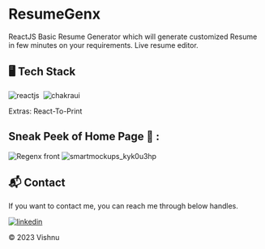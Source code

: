 # ResumeGenx
ReactJS Basic Resume Generator which will generate customized Resume in few minutes on your requirements.
Live resume editor.

## 🖥️ Tech Stack

![reactjs](https://img.shields.io/badge/React-20232A?style=for-the-badge&logo=react&logoColor=61DAFB)&nbsp;
![chakraui](https://img.shields.io/badge/Chakra--UI-319795?style=for-the-badge&logo=chakra-ui&logoColor=white)&nbsp;

Extras: React-To-Print

## Sneak  Peek of Home Page 🙈 :
![Regenx front](https://github.com/Vishnu252005/Instagram-Clone/assets/141705372/2d673681-b76a-484c-a556-c847acef4a6f)
![smartmockups_kyk0u3hp](https://user-images.githubusercontent.com/64949957/159115313-ae8bf72c-2a79-425d-8520-32b6ba3e0fcf.jpg)


<h2>📬 Contact</h2>

If you want to contact me, you can reach me through below handles.

[![linkedin](https://img.shields.io/badge/LinkedIn-0077B5?style=for-the-badge&logo=linkedin&logoColor=white)](https://linkedin.com/in/vishnu-s-382486238)

© 2023 Vishnu



